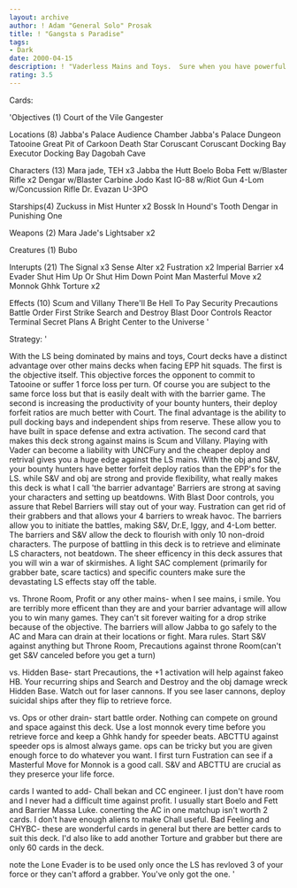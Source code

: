 ```yaml
---
layout: archive
author: ! Adam "General Solo" Prosak
title: ! "Gangsta s Paradise"
tags:
- Dark
date: 2000-04-15
description: ! "Vaderless Mains and Toys.  Sure when you have powerful effects"
rating: 3.5
---
```

Cards: 

'Objectives (1)
Court of the Vile Gangester

Locations (8)
Jabba's Palace Audience Chamber
Jabba's Palace Dungeon
Tatooine Great Pit of Carkoon
Death Star
Coruscant
Coruscant Docking Bay
Executor Docking Bay
Dagobah Cave

Characters (13)
Mara jade, TEH x3
Jabba the Hutt
Boelo
Boba Fett w/Blaster Rifle x2
Dengar w/Blaster Carbine
Jodo Kast
IG-88 w/Riot Gun
4-Lom w/Concussion Rifle
Dr. Evazan
U-3PO

Starships(4)
Zuckuss in Mist Hunter x2
Bossk In Hound's Tooth
Dengar in Punishing One

Weapons (2)
Mara Jade's Lightsaber x2

Creatures (1)
Bubo

Interupts (21)
The Signal x3
Sense
Alter x2
Fustration x2
Imperial Barrier x4
Evader
Shut Him Up Or Shut Him Down
Point Man
Masterful Move x2
Monnok
Ghhk
Torture x2

Effects (10)
Scum and Villany
There'll Be Hell To Pay
Security Precautions
Battle Order
First Strike
Search and Destroy
Blast Door Controls
Reactor Terminal
Secret Plans
A Bright Center to the Universe '

Strategy: '

With the LS being dominated by mains and toys, Court decks have a distinct advantage over other mains decks when facing EPP hit squads.  The first is the objective itself.  This objective forces the opponent to commit to Tatooine or suffer 1 force loss per turn.  Of course you are subject to the same force loss but that is easily dealt with with the barrier game.  The second is increasing the productivity of your bounty hunters, their deploy forfeit ratios are much better with Court.  The final advantage is the ability to pull docking bays and independent ships from reserve.  These allow you to have built in space defense and extra activation.  The second card that makes this deck strong against mains is Scum and Villany.  Playing with Vader can become a liability with UNCFury and the cheaper deploy and retrival gives you a huge edge against the LS mains.  With the obj and S&V, your bounty hunters have better forfeit deploy ratios than the EPP's for the LS.  while S&V and obj are strong and provide flexibility, what really makes this deck is what I call 'the barrier advantage'  Barriers are strong at saving your characters and setting up beatdowns.  With Blast Door controls, you assure that Rebel Barriers will stay out of your way.  Fustration can get rid of their grabbers and that allows your 4 barriers to wreak havoc.  The barriers allow you to initiate the battles, making S&V, Dr.E, Iggy, and 4-Lom better.  The barriers and S&V allow the deck to flourish with only 10 non-droid characters.  The purpose of battling in this deck is to retrieve and eliminate LS characters, not beatdown.  The sheer efficency in this deck assures that you will win a war of skirmishes.  A light SAC complement (primarily for grabber bate, scare tactics) and specific counters make sure the devastating LS effects stay off the table.

vs. Throne Room, Profit or any other mains- when I see mains, i smile.	You are terribly more efficent than they are and your barrier advantage will allow you to win many games.  They can't sit forever waiting for a drop strike because of the objective.	The barriers will allow Jabba to go safely to the AC and Mara can drain at their locations or fight.  Mara rules. Start S&V against anything but Throne Room, Precautions against throne Room(can't get S&V canceled before you get a turn)

vs. Hidden Base- start Precautions, the +1 activation will help against fakeo HB.  Your recurring ships and Search and Destroy and the obj damage wreck Hidden Base.  Watch out for laser cannons.  If you see laser cannons, deploy suicidal ships after they flip to retrieve force.

vs. Ops or other drain- start battle order.  Nothing can compete on ground and space against this deck.  Use a lost monnok every time before you retrieve force and keep a Ghhk handy for speeder beats.  ABCTTU against speeder ops is almost always game.  ops can be tricky but you are given enough force to do whatever you want.	I first turn Fustration can see if a Masterful Move for Monnok is a good call.	S&V and ABCTTU are crucial as they preserce your life force.

cards I wanted to add- Chall bekan and CC engineer.  I just don't have room and I never had a difficult time against profit.  I usually start Boelo and Fett and Barrier Massa Luke.  conerting the AC in one matchup isn't worth 2 cards.  I don't have enough aliens to make Chall useful.
Bad Feeling and CHYBC- these are wonderful cards in general but there are better cards to suit this deck.  I'd also like to add another Torture and grabber but there are only 60 cards in the deck.

note the Lone Evader is to be used only once the LS has revloved 3 of your force or they can't afford a grabber. You've only got the one. '